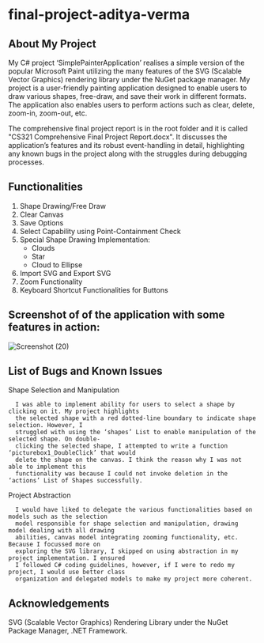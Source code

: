 # final-project-aditya-verma
About My Project
-------------------------------------------------------------------------------------------------
My C# project ‘SimplePainterApplication’ realises a simple version of the popular Microsoft
Paint utilizing the many features of the SVG (Scalable Vector Graphics) rendering library under
the NuGet package manager. My project is a user-friendly painting application designed to
enable users to draw various shapes, free-draw, and save their work in different formats. The
application also enables users to perform actions such as clear, delete, zoom-in, zoom-out, etc.

The comprehensive final project report is in the root folder and it is called "CS321 Comprehensive 
Final Project Report.docx". It discusses the application’s features and its robust event-handling in detail,
highlighting any known bugs in the project along with the struggles during debugging processes.

Functionalities
-------------------------------------------------------------------------------------------------
1) Shape Drawing/Free Draw
2) Clear Canvas
3) Save Options
4) Select Capability using Point-Containment Check
5) Special Shape Drawing Implementation: 
   - Clouds
   - Star
   - Cloud to Ellipse
6) Import SVG and Export SVG
7) Zoom Functionality
8) Keyboard Shortcut Functionalities for Buttons

Screenshot of of the application with some features in action:
-------------------------------------------------------------------------------------------------

![Screenshot (20)](https://user-images.githubusercontent.com/97848600/234746823-5b62145e-ee5a-4a9e-878f-60bad703a215.png)


List of Bugs and Known Issues
-------------------------------------------------------------------------------------------------
Shape Selection and Manipulation

      I was able to implement ability for users to select a shape by clicking on it. My project highlights
      the selected shape with a red dotted-line boundary to indicate shape selection. However, I
      struggled with using the ‘shapes’ List to enable manipulation of the selected shape. On double-
      clicking the selected shape, I attempted to write a function ‘picturebox1_DoubleClick’ that would
      delete the shape on the canvas. I think the reason why I was not able to implement this
      functionality was because I could not invoke deletion in the ‘actions’ List of Shapes successfully.

Project Abstraction

      I would have liked to delegate the various functionalities based on models such as the selection
      model responsible for shape selection and manipulation, drawing model dealing with all drawing
      abilities, canvas model integrating zooming functionality, etc. Because I focussed more on
      exploring the SVG library, I skipped on using abstraction in my project implementation. I ensured
      I followed C# coding guidelines, however, if I were to redo my project, I would use better class
      organization and delegated models to make my project more coherent.
      
Acknowledgements
-------------------------------------------------------------------------------------------------

SVG (Scalable Vector Graphics) Rendering Library under the NuGet Package Manager, .NET Framework.


